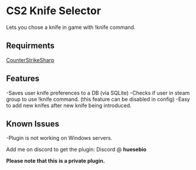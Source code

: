 # CS2 Knife Selector
Lets you chose a knife in game with !knife command.

## Requirments
[CounterStrikeSharp](https://github.com/roflmuffin/CounterStrikeSharp)

## Features
-Saves user knife preferences to a DB (via SQLite)
-Checks if user in steam group to use !knife command. (this feature can be disabled in config)
-Easy to add new knifes after new knife being introduced.

## Known Issues
-Plugin is not working on Windows servers.

Add me on discord to get the plugin: Discord @ **huesebio**

**Please note that this is a private plugin.**
